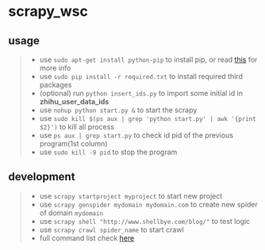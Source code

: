 scrapy_wsc
==========

usage
-----

> - use `sudo apt-get install python-pip` to install pip, or read [this][2] for more info
> - use `sudo pip install -r required.txt` to install required third packages
> - (optional) run `python insert_ids.py` to import some initial id in **zhihu_user_data_ids**
> - use `nohup python start.py &` to start the scrapy
> - use `sudo kill $(ps aux | grep 'python start.py' | awk '{print $2}')` to kill all process
> - use `ps aux | grep start.py` to check id pid of the previous program(1st column)
> - use `sudo kill -9 pid` to stop the program


development
-----------

> - use `scrapy startproject myproject` to start new project
> - use `scrapy genspider mydomain mydomain.com` to create new spider of domain `mydomain`
> - use `scrapy shell "http://www.shellbye.com/blog/"` to test logic
> - use `scrapy crawl spider_name` to start crawl
> - full command list check [here][1]


[1]:http://doc.scrapy.org/en/0.24/topics/commands.html
[2]:https://pip.pypa.io/en/latest/installing.html